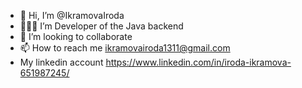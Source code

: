 - 👋 Hi, I’m @IkramovaIroda 
- 👩🏽‍💻 I’m Developer of the Java backend
- 💞️ I’m looking to collaborate
- 📫 How to reach me ikramovairoda1311@gmail.com
- My linkedin account https://www.linkedin.com/in/iroda-ikramova-651987245/


